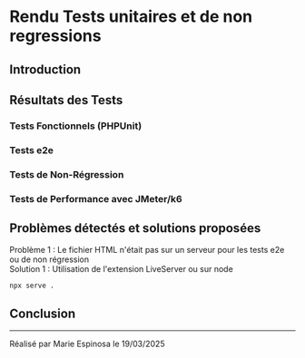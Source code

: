 # Rendu Tests unitaires et de non regressions 

## Introduction

## Résultats des Tests

### Tests Fonctionnels (PHPUnit)

### Tests e2e

### Tests de Non-Régression

### Tests de Performance avec JMeter/k6

## Problèmes détectés et solutions proposées

Problème 1 : Le fichier HTML n'était pas sur un serveur pour les tests e2e ou de non régression  
Solution 1 : Utilisation de l'extension LiveServer ou sur node  

```
npx serve .
```

## Conclusion

-----------------------------------------------
Réalisé par Marie Espinosa 
le 19/03/2025


